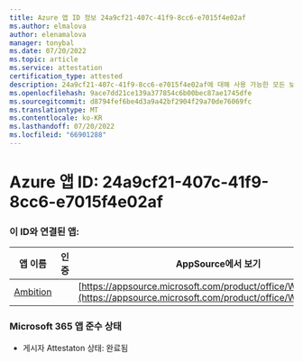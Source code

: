 ```yaml
---
title: Azure 앱 ID 정보 24a9cf21-407c-41f9-8cc6-e7015f4e02af
ms.author: elmalova
author: elenamalova
manager: tonybal
ms.date: 07/20/2022
ms.topic: article
ms.service: attestation
certification_type: attested
description: 24a9cf21-407c-41f9-8cc6-e7015f4e02af에 대해 사용 가능한 모든 보안 및 규정 준수 정보입니다.
ms.openlocfilehash: 9ace7dd21ce139a377854c6b00bec87ae1745dfe
ms.sourcegitcommit: d8794fef6be4d3a9a42bf2904f29a70de76069fc
ms.translationtype: MT
ms.contentlocale: ko-KR
ms.lasthandoff: 07/20/2022
ms.locfileid: "66901288"
---
```

# <a name="azure-app-id-24a9cf21-407c-41f9-8cc6-e7015f4e02af"></a>Azure 앱 ID: 24a9cf21-407c-41f9-8cc6-e7015f4e02af


### <a name="apps-associated-with-this-id"></a>이 ID와 연결된 앱:
| **앱 이름** | **인증** | **AppSource에서 보기** |
|--------------|---------------|-----------------------|
| [Ambition](../forward/WA200003159.md) |  | [https://appsource.microsoft.com/product/office/WA200003159](https://appsource.microsoft.com/product/office/WA200003159) |

### <a name="microsoft-365-app-compliance-status"></a>Microsoft 365 앱 준수 상태
- 게시자 Attestaton 상태: 완료됨
